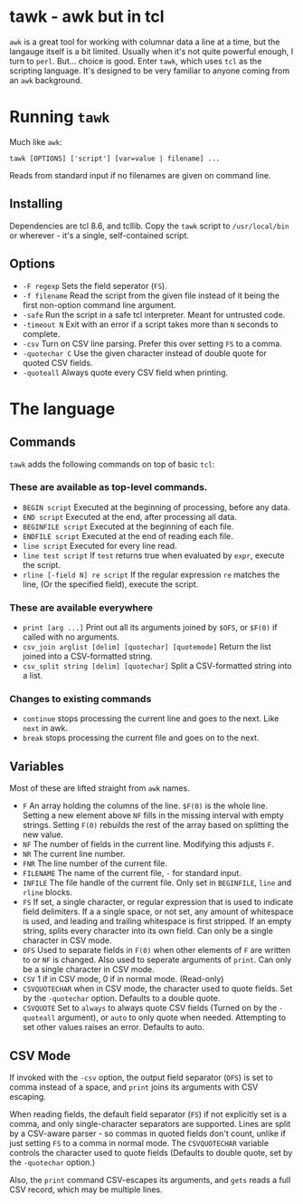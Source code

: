 tawk - awk but in tcl
=====================

`awk` is a great tool for working with columnar data a line at a time,
but the langauge itself is a bit limited. Usually when it's not quite
powerful enough, I turn to `perl`. But... choice is good. Enter
`tawk`, which uses `tcl` as the scripting language. It's designed to
be very familiar to anyone coming from an `awk` background.

Running `tawk`
==============

Much like `awk`:

    tawk [OPTIONS] ['script'] [var=value | filename] ...

Reads from standard input if no filenames are given on command line.

Installing
----------

Dependencies are tcl 8.6, and tcllib. Copy the `tawk` script to
`/usr/local/bin` or wherever - it's a single, self-contained script.

Options
-------

* `-F regexp` Sets the field seperator (`FS`).
* `-f filename` Read the script from the given file instead of it
  being the first non-option command line argument.
* `-safe` Run the script in a safe tcl interpreter. Meant for untrusted code.
* `-timeout N` Exit with an error if a script takes more than `N`
  seconds to complete.
* `-csv` Turn on CSV line parsing. Prefer this over setting `FS` to a comma.
* `-quotechar C` Use the given character instead of double quote for
  quoted CSV fields.
* `-quoteall` Always quote every CSV field when printing.

The language
============

Commands
--------

`tawk` adds the following commands on top of basic `tcl`:

### These are available as top-level commands.

* `BEGIN script` Executed at the beginning of processing, before any data.
* `END script` Executed at the end, after processing all data.
* `BEGINFILE script` Executed at the beginning of each file.
* `ENDFILE script` Executed at the end of reading each file.
* `line script` Executed for every line read.
* `line test script` If `test` returns true when evaluated by `expr`,
  execute the script.
* `rline [-field N] re script` If the regular expression `re` matches
  the line, (Or the specified field), execute the script.

### These are available everywhere
* `print [arg ...]` Print out all its arguments joined by `$OFS`, or
  `$F(0)` if called with no arguments.
* `csv_join arglist [delim] [quotechar] [quotemode]` Return the list
  joined into a CSV-formatted string.
* `csv_split string [delim] [quotechar]` Split a CSV-formatted string
  into a list.

### Changes to existing commands

* `continue` stops processing the current line and goes to the next. Like `next` in awk.
* `break` stops processing the current file and goes on to the next.

Variables
---------

Most of these are lifted straight from `awk` names.

* `F` An array holding the columns of the line. `$F(0)` is the whole
  line. Setting a new element above `NF` fills in the missing interval
  with empty strings. Setting `F(0)` rebuilds the rest of the array
  based on splitting the new value.
* `NF` The number of fields in the current line. Modifying this adjusts `F`.
* `NR` The current line number.
* `FNR` The line number of the current file.
* `FILENAME` The name of the current file, `-` for standard input.
* `INFILE` The file handle of the current file. Only set in
  `BEGINFILE`, `line` and `rline` blocks.
* `FS` If set, a single character, or regular expression that is used
  to indicate field delimiters. If a a single space, or not set, any
  amount of whitespace is used, and leading and trailing whitespace is
  first stripped. If an empty string, splits every character into its
  own field. Can only be a single character in CSV mode.
* `OFS` Used to separate fields in `F(0)` when other elements of `F`
  are written to or `NF` is changed. Also used to seperate arguments
  of `print`. Can only be a single character in CSV mode.
* `CSV` 1 if in CSV mode, 0 if in normal mode. (Read-only)
* `CSVQUOTECHAR` when in CSV mode, the character used to quote
  fields. Set by the `-quotechar` option. Defaults to a double quote.
* `CSVQUOTE` Set to `always` to always quote CSV fields (Turned on by
  the `-quoteall` argument), or `auto` to only quote when
  needed. Attempting to set other values raises an error. Defaults to
  auto.

CSV Mode
--------

If invoked with the `-csv` option, the output field separator (`OFS`)
is set to comma instead of a space, and `print` joins its arguments
with CSV escaping.

When reading fields, the default field separator (`FS`) if not
explicitly set is a comma, and only single-character separators are
supported. Lines are split by a CSV-aware parser - so commas in quoted
fields don't count, unlike if just setting `FS` to a comma in normal
mode. The `CSVQUOTECHAR` variable controls the character used to quote
fields (Defaults to double quote, set by the `-quotechar` option.)

Also, the `print` command CSV-escapes its arguments, and `gets` reads
a full CSV record, which may be multiple lines.

